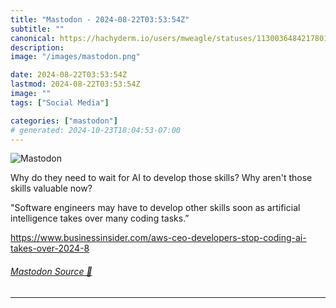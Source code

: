 ```yaml
---
title: "Mastodon - 2024-08-22T03:53:54Z"
subtitle: ""
canonical: https://hachyderm.io/users/mweagle/statuses/113003648421780112
description:
image: "/images/mastodon.png"

date: 2024-08-22T03:53:54Z
lastmod: 2024-08-22T03:53:54Z
image: ""
tags: ["Social Media"]

categories: ["mastodon"]
# generated: 2024-10-23T18:04:53-07:00
---
```

![Mastodon](/images/mastodon.png)

<p>Why do they need to wait for AI to develop those skills? Why aren&#39;t those skills valuable now? </p><p>&quot;Software engineers may have to develop other skills soon as artificial intelligence takes over many coding tasks.”</p><p><a href="https://www.businessinsider.com/aws-ceo-developers-stop-coding-ai-takes-over-2024-8" target="_blank" rel="nofollow noopener noreferrer" translate="no"><span class="invisible">https://www.</span><span class="ellipsis">businessinsider.com/aws-ceo-de</span><span class="invisible">velopers-stop-coding-ai-takes-over-2024-8</span></a></p>


###### [Mastodon Source 🐘](https://hachyderm.io/@mweagle/113003648421780112)

___
